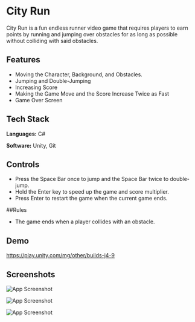 # City Run

City Run is a fun endless runner video game that requires players to earn points by running and jumping over obstacles for as long as possible without colliding with said obstacles.

## Features

- Moving the Character, Background, and Obstacles.
- Jumping and Double-Jumping
- Increasing Score
- Making the Game Move and the Score Increase Twice as Fast
- Game Over Screen

## Tech Stack

**Languages:** C#

**Software:** Unity, Git

## Controls

- Press the Space Bar once to jump and the Space Bar twice to double-jump.
- Hold the Enter key to speed up the game and score multiplier.
- Press Enter to restart the game when the current game ends.

##Rules

- The game ends when a player collides with an obstacle.

## Demo

https://play.unity.com/mg/other/builds-j4-9

## Screenshots

![App Screenshot](https://static.wixstatic.com/media/99e2b2_4aaa554110fc48008f711c55beb09b6c~mv2.jpg/v1/fill/w_878,h_427,al_c,q_85,enc_auto/99e2b2_4aaa554110fc48008f711c55beb09b6c~mv2.jpg)

![App Screenshot](https://static.wixstatic.com/media/99e2b2_045f0f1a27864ec39bdf44c322a094fe~mv2.jpg/v1/fill/w_878,h_427,al_c,q_85,enc_auto/99e2b2_045f0f1a27864ec39bdf44c322a094fe~mv2.jpg)

![App Screenshot](https://static.wixstatic.com/media/99e2b2_08bfda787d6542bea3724c342271da08~mv2.jpg/v1/fill/w_878,h_427,al_c,q_85,enc_auto/99e2b2_08bfda787d6542bea3724c342271da08~mv2.jpg)
